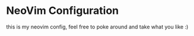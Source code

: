 # NeoVim Configuration

this is my neovim config, feel free to poke around
and take what you like :)
